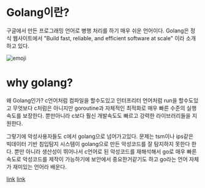# Golang이란?

구글에서 만든 프로그래밍 언어로 병행 처리를 하기 매우 쉬운 언어이다.
Golang은 정식 웹사이트에서 
	"Build fast, reliable, and efficient software at scale" 이라 소개하고 있다.

![emoji](https://support.discord.com/hc/user_images/w3-GkZneLZmfg6odFGLqoQ.png)

# why golang?
왜 Golang인가?
c언어처럼 컴파일을 할수도있고 인터프리터 언어처럼 run을 할수도있고
무엇보다 c처럼은 아니지만 goroutine과 자체적인 최적화로  매우 빠른 수준의 실행속도를 보장한다.
뿐만아니라 c보다 훨신 개발속도도 빠르고 강력한 라이브러리들을 지원한다.

그렇기에 악성사용자들도 c에서 golang으로 넘어가고있다.
문제는 tsm이나 ips같은 빅데이터 기반 침입탐지 시스템이 golang으로 만든 악성코드를 잘 탐지하지 못한다 한다.
뿐만 아니라 생산성이 뛰어나서 c언어로 된 악성코드를 
재해석해서 go로 매우 빠른 속도로 악성코드를 제작이 가능하기에 보안에서 중요한거같기도 하고
go라는 언어 자체가 재미있는 언어라 배운다.

[link](https://www.boannews.com/media/view.asp?idx=99670)
[link](https://asec.ahnlab.com/ko/30707/)
